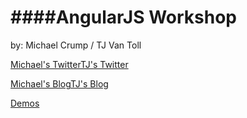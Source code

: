 ####AngularJS Workshop
================

by: Michael Crump / TJ Van Toll

[Michael's Twitter](http://twitter.com/mbcrump)[TJ's Twitter](http://twitter.com/tjvantoll)

[Michael's Blog](http://michaelcrump.net)[TJ's Blog](http://tjvantoll.com/)

[Demos](https://rawgit.com/mbcrump/angularplayground/master/index.html)